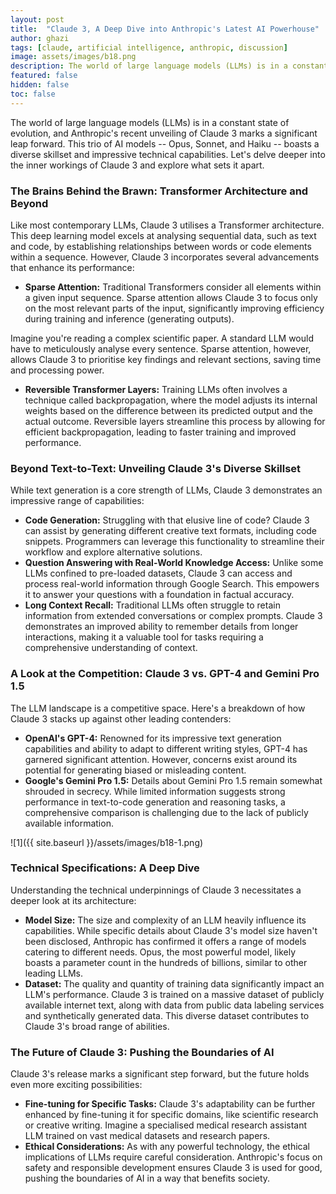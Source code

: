 ```yaml
---
layout: post
title:  "Claude 3, A Deep Dive into Anthropic's Latest AI Powerhouse"
author: ghazi
tags: [claude, artificial intelligence, anthropic, discussion]
image: assets/images/b18.png
description: The world of large language models (LLMs) is in a constant state of evolution, and Anthropic's recent unveiling of Claude 3 marks a significant leap forward.
featured: false
hidden: false
toc: false
---
```


The world of large language models (LLMs) is in a constant state of evolution, and Anthropic's recent unveiling of Claude 3 marks a significant leap forward. This trio of AI models -- Opus, Sonnet, and Haiku -- boasts a diverse skillset and impressive technical capabilities. Let's delve deeper into the inner workings of Claude 3 and explore what sets it apart.

### The Brains Behind the Brawn: Transformer Architecture and Beyond

Like most contemporary LLMs, Claude 3 utilises a Transformer architecture. This deep learning model excels at analysing sequential data, such as text and code, by establishing relationships between words or code elements within a sequence. However, Claude 3 incorporates several advancements that enhance its performance:

- **Sparse Attention:** Traditional Transformers consider all elements within a given input sequence. Sparse attention allows Claude 3 to focus only on the most relevant parts of the input, significantly improving efficiency during training and inference (generating outputs).

Imagine you're reading a complex scientific paper. A standard LLM would have to meticulously analyse every sentence. Sparse attention, however, allows Claude 3 to prioritise key findings and relevant sections, saving time and processing power.

- **Reversible Transformer Layers:** Training LLMs often involves a technique called backpropagation, where the model adjusts its internal weights based on the difference between its predicted output and the actual outcome. Reversible layers streamline this process by allowing for efficient backpropagation, leading to faster training and improved performance.

### Beyond Text-to-Text: Unveiling Claude 3's Diverse Skillset

While text generation is a core strength of LLMs, Claude 3 demonstrates an impressive range of capabilities:

- **Code Generation:** Struggling with that elusive line of code? Claude 3 can assist by generating different creative text formats, including code snippets. Programmers can leverage this functionality to streamline their workflow and explore alternative solutions.
- **Question Answering with Real-World Knowledge Access:** Unlike some LLMs confined to pre-loaded datasets, Claude 3 can access and process real-world information through Google Search. This empowers it to answer your questions with a foundation in factual accuracy.
- **Long Context Recall:** Traditional LLMs often struggle to retain information from extended conversations or complex prompts. Claude 3 demonstrates an improved ability to remember details from longer interactions, making it a valuable tool for tasks requiring a comprehensive understanding of context.

### A Look at the Competition: Claude 3 vs. GPT-4 and Gemini Pro 1.5

The LLM landscape is a competitive space. Here's a breakdown of how Claude 3 stacks up against other leading contenders:

- **OpenAI's GPT-4:**  Renowned for its impressive text generation capabilities and ability to adapt to different writing styles, GPT-4 has garnered significant attention. However, concerns exist around its potential for generating biased or misleading content.
- **Google's Gemini Pro 1.5:** Details about Gemini Pro 1.5 remain somewhat shrouded in secrecy. While limited information suggests strong performance in text-to-code generation and reasoning tasks, a comprehensive comparison is challenging due to the lack of publicly available information.

![1]({{ site.baseurl }}/assets/images/b18-1.png)

### Technical Specifications: A Deep Dive

Understanding the technical underpinnings of Claude 3 necessitates a deeper look at its architecture:

- **Model Size:** The size and complexity of an LLM heavily influence its capabilities. While specific details about Claude 3's model size haven't been disclosed, Anthropic has confirmed it offers a range of models catering to different needs. Opus, the most powerful model, likely boasts a parameter count in the hundreds of billions, similar to other leading LLMs.
- **Dataset:** The quality and quantity of training data significantly impact an LLM's performance. Claude 3 is trained on a massive dataset of publicly available internet text, along with data from public data labeling services and synthetically generated data. This diverse dataset contributes to Claude 3's broad range of abilities.

### The Future of Claude 3: Pushing the Boundaries of AI

Claude 3's release marks a significant step forward, but the future holds even more exciting possibilities:

- **Fine-tuning for Specific Tasks:** Claude 3's adaptability can be further enhanced by fine-tuning it for specific domains, like scientific research or creative writing. Imagine a specialised medical research assistant LLM trained on vast medical datasets and research papers.
- **Ethical Considerations:** As with any powerful technology, the ethical implications of LLMs require careful consideration. Anthropic's focus on safety and responsible development ensures Claude 3 is used for good, pushing the boundaries of AI in a way that benefits society.